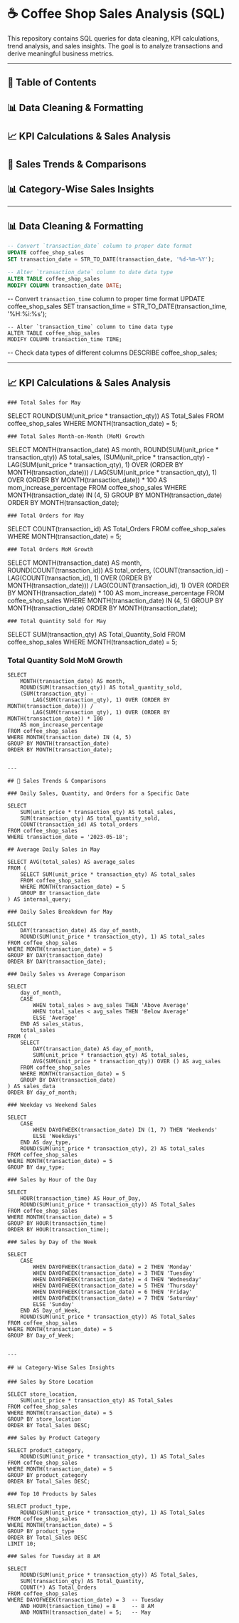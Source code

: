 # ☕ Coffee Shop Sales Analysis (SQL)

This repository contains SQL queries for data cleaning, KPI calculations, trend analysis, and sales insights. The goal is to analyze transactions and derive meaningful business metrics.


---

## 📌 Table of Contents

## 📊 Data Cleaning & Formatting

## 📈 KPI Calculations & Sales Analysis

## 📅 Sales Trends & Comparisons

## 📊 Category-Wise Sales Insights



---

## 📊 Data Cleaning & Formatting

```sql
-- Convert `transaction_date` column to proper date format
UPDATE coffee_shop_sales
SET transaction_date = STR_TO_DATE(transaction_date, '%d-%m-%Y');
```
```sql
-- Alter `transaction_date` column to date data type
ALTER TABLE coffee_shop_sales
MODIFY COLUMN transaction_date DATE;

```
-- Convert `transaction_time` column to proper time format
UPDATE coffee_shop_sales
SET transaction_time = STR_TO_DATE(transaction_time, '%H:%i:%s');

```
-- Alter `transaction_time` column to time data type
ALTER TABLE coffee_shop_sales
MODIFY COLUMN transaction_time TIME;

```
-- Check data types of different columns
DESCRIBE coffee_shop_sales;


---

## 📈 KPI Calculations & Sales Analysis
```
### Total Sales for May
```
SELECT ROUND(SUM(unit_price * transaction_qty)) AS Total_Sales
FROM coffee_shop_sales
WHERE MONTH(transaction_date) = 5;
```
### Total Sales Month-on-Month (MoM) Growth
```
SELECT 
    MONTH(transaction_date) AS month,
    ROUND(SUM(unit_price * transaction_qty)) AS total_sales,
    (SUM(unit_price * transaction_qty) - 
        LAG(SUM(unit_price * transaction_qty), 1) OVER (ORDER BY MONTH(transaction_date))) / 
        LAG(SUM(unit_price * transaction_qty), 1) OVER (ORDER BY MONTH(transaction_date)) * 100 
    AS mom_increase_percentage
FROM coffee_shop_sales
WHERE MONTH(transaction_date) IN (4, 5)
GROUP BY MONTH(transaction_date)
ORDER BY MONTH(transaction_date);
```
### Total Orders for May
```
SELECT COUNT(transaction_id) AS Total_Orders
FROM coffee_shop_sales 
WHERE MONTH(transaction_date) = 5;
```
### Total Orders MoM Growth
```
SELECT 
    MONTH(transaction_date) AS month,
    ROUND(COUNT(transaction_id)) AS total_orders,
    (COUNT(transaction_id) - 
        LAG(COUNT(transaction_id), 1) OVER (ORDER BY MONTH(transaction_date))) / 
        LAG(COUNT(transaction_id), 1) OVER (ORDER BY MONTH(transaction_date)) * 100 
    AS mom_increase_percentage
FROM coffee_shop_sales
WHERE MONTH(transaction_date) IN (4, 5)
GROUP BY MONTH(transaction_date)
ORDER BY MONTH(transaction_date);
```
### Total Quantity Sold for May
```
SELECT SUM(transaction_qty) AS Total_Quantity_Sold
FROM coffee_shop_sales
WHERE MONTH(transaction_date) = 5;

### Total Quantity Sold MoM Growth
```
SELECT 
    MONTH(transaction_date) AS month,
    ROUND(SUM(transaction_qty)) AS total_quantity_sold,
    (SUM(transaction_qty) - 
        LAG(SUM(transaction_qty), 1) OVER (ORDER BY MONTH(transaction_date))) / 
        LAG(SUM(transaction_qty), 1) OVER (ORDER BY MONTH(transaction_date)) * 100 
    AS mom_increase_percentage
FROM coffee_shop_sales
WHERE MONTH(transaction_date) IN (4, 5)
GROUP BY MONTH(transaction_date)
ORDER BY MONTH(transaction_date);


---

## 📅 Sales Trends & Comparisons

### Daily Sales, Quantity, and Orders for a Specific Date

SELECT 
    SUM(unit_price * transaction_qty) AS total_sales,
    SUM(transaction_qty) AS total_quantity_sold,
    COUNT(transaction_id) AS total_orders
FROM coffee_shop_sales
WHERE transaction_date = '2023-05-18';

## Average Daily Sales in May

SELECT AVG(total_sales) AS average_sales
FROM (
    SELECT SUM(unit_price * transaction_qty) AS total_sales
    FROM coffee_shop_sales
    WHERE MONTH(transaction_date) = 5
    GROUP BY transaction_date
) AS internal_query;

### Daily Sales Breakdown for May

SELECT 
    DAY(transaction_date) AS day_of_month,
    ROUND(SUM(unit_price * transaction_qty), 1) AS total_sales
FROM coffee_shop_sales
WHERE MONTH(transaction_date) = 5
GROUP BY DAY(transaction_date)
ORDER BY DAY(transaction_date);

### Daily Sales vs Average Comparison

SELECT 
    day_of_month,
    CASE 
        WHEN total_sales > avg_sales THEN 'Above Average'
        WHEN total_sales < avg_sales THEN 'Below Average'
        ELSE 'Average'
    END AS sales_status,
    total_sales
FROM (
    SELECT 
        DAY(transaction_date) AS day_of_month,
        SUM(unit_price * transaction_qty) AS total_sales,
        AVG(SUM(unit_price * transaction_qty)) OVER () AS avg_sales
    FROM coffee_shop_sales
    WHERE MONTH(transaction_date) = 5
    GROUP BY DAY(transaction_date)
) AS sales_data
ORDER BY day_of_month;

### Weekday vs Weekend Sales

SELECT 
    CASE 
        WHEN DAYOFWEEK(transaction_date) IN (1, 7) THEN 'Weekends'
        ELSE 'Weekdays'
    END AS day_type,
    ROUND(SUM(unit_price * transaction_qty), 2) AS total_sales
FROM coffee_shop_sales
WHERE MONTH(transaction_date) = 5
GROUP BY day_type;

### Sales by Hour of the Day

SELECT 
    HOUR(transaction_time) AS Hour_of_Day,
    ROUND(SUM(unit_price * transaction_qty)) AS Total_Sales
FROM coffee_shop_sales
WHERE MONTH(transaction_date) = 5
GROUP BY HOUR(transaction_time)
ORDER BY HOUR(transaction_time);

### Sales by Day of the Week

SELECT 
    CASE 
        WHEN DAYOFWEEK(transaction_date) = 2 THEN 'Monday'
        WHEN DAYOFWEEK(transaction_date) = 3 THEN 'Tuesday'
        WHEN DAYOFWEEK(transaction_date) = 4 THEN 'Wednesday'
        WHEN DAYOFWEEK(transaction_date) = 5 THEN 'Thursday'
        WHEN DAYOFWEEK(transaction_date) = 6 THEN 'Friday'
        WHEN DAYOFWEEK(transaction_date) = 7 THEN 'Saturday'
        ELSE 'Sunday'
    END AS Day_of_Week,
    ROUND(SUM(unit_price * transaction_qty)) AS Total_Sales
FROM coffee_shop_sales
WHERE MONTH(transaction_date) = 5
GROUP BY Day_of_Week;


---

## 📊 Category-Wise Sales Insights

### Sales by Store Location

SELECT store_location, 
    SUM(unit_price * transaction_qty) AS Total_Sales
FROM coffee_shop_sales
WHERE MONTH(transaction_date) = 5
GROUP BY store_location
ORDER BY Total_Sales DESC;

### Sales by Product Category

SELECT product_category, 
    ROUND(SUM(unit_price * transaction_qty), 1) AS Total_Sales
FROM coffee_shop_sales
WHERE MONTH(transaction_date) = 5
GROUP BY product_category
ORDER BY Total_Sales DESC;

### Top 10 Products by Sales

SELECT product_type, 
    ROUND(SUM(unit_price * transaction_qty), 1) AS Total_Sales
FROM coffee_shop_sales
WHERE MONTH(transaction_date) = 5
GROUP BY product_type
ORDER BY Total_Sales DESC
LIMIT 10;

### Sales for Tuesday at 8 AM

SELECT 
    ROUND(SUM(unit_price * transaction_qty)) AS Total_Sales,
    SUM(transaction_qty) AS Total_Quantity,
    COUNT(*) AS Total_Orders
FROM coffee_shop_sales
WHERE DAYOFWEEK(transaction_date) = 3  -- Tuesday
    AND HOUR(transaction_time) = 8     -- 8 AM
    AND MONTH(transaction_date) = 5;   -- May
